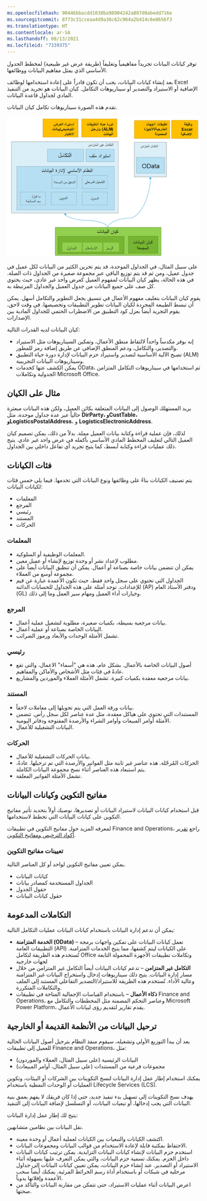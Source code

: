 ```yaml
---
ms.openlocfilehash: 90446bbacdd1038ba98904242a887d0abedd716e
ms.sourcegitcommit: 8773c31cceaa4d9a36c62c964a2b414c6e0656f3
ms.translationtype: HT
ms.contentlocale: ar-SA
ms.lasthandoff: 08/13/2021
ms.locfileid: "7339375"
---
```

توفر كيانات البيانات تجريداً مفاهيمياً وتغليفاً (طريقة عرض غير طبيعية) لمخطط الجدول الأساسي الذي يمثل مفاهيم البيانات ووظائفها. 

بعد إنشاء كيانات البيانات، يجب أن تكون قادراً على إعادة استخدامها لوظائف Excel الإضافية أو الاستيراد والتصدير أو سيناريوهات التكامل. كيان البيانات هو تجريد من التنفيذ المادي لجداول قاعدة البيانات. 

تقدم هذه الصورة سيناريوهات تكامل كيان البيانات.

![رسم تخطيطي لسيناريوهات تكامل كيان البيانات.](../media/data-entity.png)

على سبيل المثال، في الجداول الموحدة، قد يتم تخزين الكثير من البيانات لكل عميل في جدول عميل، ومن ثم قد يتم توزيع الباقي عبر مجموعة صغيرة من الجداول ذات الصلة. في هذه الحالة، يظهر كيان البيانات لمفهوم العميل كعرض واحد غير عادي، حيث يحتوي كل صف على جميع البيانات من جدول العميل والجداول المرتبطة به. 

يقوم كيان البيانات بتغليف مفهوم الأعمال في تنسيق يجعل التطوير والتكامل أسهل. يمكن أن تبسط الطبيعة المجردة لكيان البيانات تطوير التطبيقات وتخصيصها. في وقت لاحق، يقوم التجريد أيضاً بعزل كود التطبيق من الاضطراب الحتمي للجداول المادية بين الإصدارات. 

كيان البيانات لديه القدرات التالية:

- إنه يوفر مكدساً واحداً لالتقاط منطق الأعمال، وتمكين السيناريوهات مثل الاستيراد والتصدير، والتكامل، ودعم المنطق الإضافي عن طريق إضافة رمز للمطور.
- تصبح الآلية الأساسية لتصدير واستيراد حزم البيانات لإدارة دورة حياة التطبيق (ALM) وسيناريوهات البيانات التجريبية.
- يمكن الكشف عنها كخدمات OData، ثم استخدامها في سيناريوهات التكامل المتزامن الجدولية وتكاملات Microsoft Office.

## <a name="entity-example"></a>مثال على الكيان 

يريد المستهلك الوصول إلى البيانات المتعلقة بكائن العميل، ولكن هذه البيانات مبعثرة حالياً عبر عدة جداول موحدة، مثل **DirParty، وCustTable، وLogisticsPostalAddress**، و **LogisticsElectronicAddress**. 

لذلك، فإن عملية قراءة وكتابة بيانات العميل مملة. بدلاً من ذلك، يمكن تصميم كيان العميل التالي لتغليف المخطط المادي الأساسي بأكمله في عرض واحد غير عادي. يتيح ذلك عمليات قراءة وكتابة أبسط، كما يتيح تجريد أي تفاعل داخلي بين الجداول.

## <a name="categories-of-entities"></a>فئات الكيانات 

يتم تصنيف الكيانات بناءً على وظائفها ونوع البيانات التي تخدمها. فيما يلي خمس فئات لكيانات البيانات:

- المعلمات‬
- المرجع
- رئيسي
- المستند
- الحركات

### <a name="parameters"></a>المعلمات‬ 

- المعلمات الوظيفية أو السلوكية.
- مطلوب لإعداد نشر أو وحدة توزيع لإنشاء أو عميل معين.
- يمكن أن تتضمن بيانات خاصة بصناعة أو أعمال. يمكن أن تنطبق البيانات أيضاً على مجموعة أوسع من العملاء.
- الجداول التي تحتوي على سجل واحد فقط، حيث تكون الأعمدة عبارة عن قيم للإعدادات. توجد أمثلة على هذه الجداول للحسابات الدائنة (AP) ودفتر الأستاذ العام (GL) وخيارات أداء العميل ومهام سير العمل وما إلى ذلك.

### <a name="reference"></a>المرجع 

- بيانات مرجعية بسيطة، بكميات صغيرة، مطلوبة لتشغيل عملية أعمال.
- البيانات الخاصة بصناعة أو عملية أعمال.
- تشمل الأمثلة الوحدات والأبعاد ورموز الضرائب.


### <a name="master"></a>رئيسي 

- أصول البيانات الخاصة بالأعمال. بشكل عام، هذه هي "أسماء" الاعمال، والتي تقع عادةً في فئات مثل الأشخاص والأماكن والمفاهيم.
- بيانات مرجعية معقدة بكميات كبيرة. تشمل الأمثلة العملاء والموردين والمشاريع.

### <a name="document"></a>المستند 

- بيانات ورقة العمل التي يتم تحويلها إلى معاملات لاحقاً.
- المستندات التي تحتوي على هياكل معقدة، مثل عدة عناصر لكل سجل رأس. تتضمن الأمثلة أوامر المبيعات وأوامر الشراء والأرصدة المفتوحة ودفاتر اليومية.
- البيانات التشغيلية للأعمال.

### <a name="transactions"></a>الحركات 
- بيانات الحركات التشغيلية للأعمال.
- الحركات المُرحّلة. هذه عناصر غير ثابتة مثل الفواتير والأرصدة التي تم ترحيلها. عادةً، يتم استبعاد هذه العناصر أثناء نسخ مجموعة البيانات الكاملة.
- تشمل الأمثلة الفواتير المعلقة.

## <a name="configuration-keys-and-data-entities"></a>مفاتيح التكوين وكيانات البيانات 

قبل استخدام كيانات البيانات لاستيراد البيانات أو تصديرها، نوصيك أولاً بتحديد تأثير مفاتيح التكوين على كيانات البيانات التي تخطط لاستخدامها.

لمعرفه المزيد حول مفاتيح التكوين في تطبيقات Finance and Operations، راجع [تقرير أكواد الترخيص ومفاتيح التكوين](/dynamics365/fin-ops-core/dev-itpro/sysadmin/license-codes-configuration-keys-report/?azure-portal=true).

### <a name="configuration-key-assignments"></a>تعيينات مفاتيح التكوين 

يمكن تعيين مفاتيح التكوين لواحد أو كل العناصر التالية.

- كيانات البيانات
- الجداول المستخدمة كمصادر بيانات
- حقول الجدول
- حقول كيانات البيانات

## <a name="supported-integrations"></a>التكاملات المدعومة ##

يمكن أن تدعم إدارة البيانات باستخدام كيانات البيانات عمليات التكامل التالية:

- **الخدمة المتزامنة (OData)** – تعمل كيانات البيانات على تمكين واجهات برمجة التطبيقات العامة (API) على الكيانات ليتم كشفها، مما يتيح الخدمات المتزامنة. تُستخدم هذه الطريقة لتكامل Office وتكاملات تطبيقات الأجهزة المحمولة التابعة لجهات خارجية
- **التكامل غير المتزامن** – تدعم كيانات البيانات أيضاً التكامل غير المتزامن من خلال مسار إدارة البيانات. يتيح ذلك سيناريوهات إدخال واستخراج البيانات غير المتزامنة وعالية الأداء. تُستخدم هذه الطريقة للاستيراد/التصدير التفاعلي المستند إلى الملف والتكاملات المتكررة.
- **ذكاء الأعمال** – باستخدام القياسات الإجمالية المتاحة في تطبيقات Finance and Operations، وعناصر التحكم المضمنة مثل المخططات والتكامل مع Microsoft Power Platform، يقدم تقارير لتقديم رؤى لبيانات الأعمال.

## <a name="data-migration-from-legacy-or-external-systems"></a>ترحيل البيانات من الأنظمة القديمة أو الخارجية 

بعد أن يبدأ التوزيع الأولي وتشغيله، سيقوم منفذ النظام بترحيل أصول البيانات الحالية للعميل إلى تطبيقات Finance and Operations، مثل:

- البيانات الرئيسية (على سبيل المثال، العملاء والموردون)
- مجموعات فرعية من المستندات (على سبيل المثال، أوامر المبيعات)

يمكنك استخدام إطار عمل إدارة البيانات لنسخ التكوينات بين الشركات أو البيئات، وتكوين العمليات أو الوحدات النمطية باستخدام Lifecycle Services ‏(LCS).

يهدف نسخ التكوينات إلى تسهيل بدء تنفيذ جديد، حتى إذا كان فريقك لا يفهم بعمق بنية البيانات التي يجب إدخالها، أو تبعيات البيانات، أو التسلسل لإضافة البيانات إلى التنفيذ.

يتيح لك إطار عمل إدارة البيانات:

نقل البيانات بين نظامين متشابهين.
- اكتشف الكيانات والتبعيات بين الكيانات لعملية أعمال أو وحدة معينة.
- الاحتفاظ بمكتبة قابلة لإعادة الاستخدام من قوالب البيانات ومجموعات البيانات.
- استخدم حزم البيانات لإنشاء كيانات البيانات التزايدية. يمكن ترتيب كيانات البيانات داخل الحزم. يمكنك تسمية حزم البيانات، والتي يمكن التعرف عليها بسهولة أثناء الاستيراد أو التصدير. عند إنشاء حزم البيانات، يمكن تعيين كيانات البيانات إلى جداول مرحلية في شبكات أو باستخدام أداة رسم الخرائط المرئية. يمكنك أيضاً سحب الأعمدة وإفلاتها يدوياً.
- اعرض البيانات أثناء عمليات الاستيراد، حتى تتمكن من مقارنة البيانات والتأكد من صحتها.

